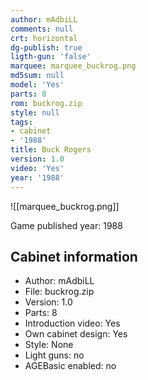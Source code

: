 ```yaml
---
author: mAdbiLL
comments: null
crt: horizontal
dg-publish: true
ligth-gun: 'false'
marquee: marquee_buckrog.png
md5sum: null
model: 'Yes'
parts: 8
rom: buckrog.zip
style: null
tags:
- cabinet
- '1988'
title: Buck Rogers
version: 1.0
video: 'Yes'
year: '1988'
---
```


![[marquee_buckrog.png]]

Game published year: 1988

## Cabinet information

- Author: mAdbiLL
- File: buckrog.zip
- Version: 1.0
- Parts: 8
- Introduction video: Yes
- Own cabinet design: Yes
- Style: None
- Light guns: no
- AGEBasic enabled: no

